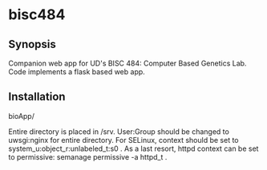 # bisc484

## Synopsis

Companion web app for UD's BISC 484: Computer Based Genetics Lab. Code implements a flask based web app.

## Installation

bioApp/

Entire directory is placed in /srv. User:Group should be changed to uwsgi:nginx for entire directory. For SELinux, context should be set to system\_u:object\_r:unlabeled\_t:s0 . As a last resort, httpd context can be set to permissive: semanage permissive -a httpd\_t .


